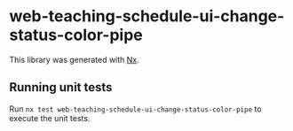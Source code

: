 # web-teaching-schedule-ui-change-status-color-pipe

This library was generated with [Nx](https://nx.dev).

## Running unit tests

Run `nx test web-teaching-schedule-ui-change-status-color-pipe` to execute the unit tests.

